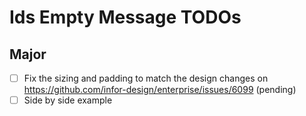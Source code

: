 # Ids Empty Message TODOs

## Major

- [ ] Fix the sizing and padding to match the design changes on https://github.com/infor-design/enterprise/issues/6099 (pending)
- [ ] Side by side example
